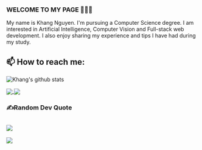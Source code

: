 ### WELCOME TO MY PAGE 👋👋👋
My name is Khang Nguyen. I'm pursuing a Computer Science degree. I am interested in Artificial Intelligence, Computer Vision and Full-stack web development. I also enjoy sharing my experience and tips I have had during my study. <br>
## 📫 How to reach me: 



![Khang's github stats](https://github-readme-stats-git-masterrstaa-rickstaa.vercel.app/api?username=maxkhang&show_icons=true&theme=tokyonight&hide=contribs,prs,issues)

<a href="https://github.com/maxkhang/Newton-Fractal-C--Implementation">
  <!-- Change the `github-readme-stats.anuraghazra1.vercel.app` to `github-readme-stats.vercel.app`  -->
  <img align="center" src="https://github-readme-stats.anuraghazra1.vercel.app/api/pin/?username=maxkhang&repo=Newton-Fractal-C--Implementation&theme=radical" />
</a>    
<a href="https://github.com/uvipen/ASCII-generator/">
  <!-- Change the `github-readme-stats.anuraghazra1.vercel.app` to `github-readme-stats.vercel.app`  -->
  <img align="center" src="https://github-readme-stats.anuraghazra1.vercel.app/api/pin/?username=uvipen&repo=ASCII-generator&theme=merko" />
</a>

### ✍️Random Dev Quote
![](https://quotes-github-readme.vercel.app/api?type=horizontal&theme=dark)
---
[![](https://visitcount.itsvg.in/api?id=Khang&icon=1&color=1)](https://visitcount.itsvg.in)

